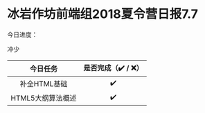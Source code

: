 # 冰岩作坊前端组2018夏令营日报7.7

今日进度：

冲少

|    今日任务     | 是否完成（✔️ / ❌） |
| :---------: | :----------: |
|  补全HTML基础   |      ✔️      |
| HTML5大纲算法概述 |      ✔️      |

